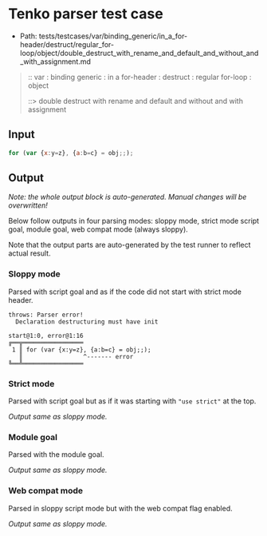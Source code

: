 # Tenko parser test case

- Path: tests/testcases/var/binding_generic/in_a_for-header/destruct/regular_for-loop/object/double_destruct_with_rename_and_default_and_without_and_with_assignment.md

> :: var : binding generic : in a for-header : destruct : regular for-loop : object
>
> ::> double destruct with rename and default and without and with assignment

## Input


`````js
for (var {x:y=z}, {a:b=c} = obj;;);
`````

## Output

_Note: the whole output block is auto-generated. Manual changes will be overwritten!_

Below follow outputs in four parsing modes: sloppy mode, strict mode script goal, module goal, web compat mode (always sloppy).

Note that the output parts are auto-generated by the test runner to reflect actual result.

### Sloppy mode

Parsed with script goal and as if the code did not start with strict mode header.

`````
throws: Parser error!
  Declaration destructuring must have init

start@1:0, error@1:16
╔══╦═════════════════
 1 ║ for (var {x:y=z}, {a:b=c} = obj;;);
   ║                 ^------- error
╚══╩═════════════════

`````

### Strict mode

Parsed with script goal but as if it was starting with `"use strict"` at the top.

_Output same as sloppy mode._

### Module goal

Parsed with the module goal.

_Output same as sloppy mode._

### Web compat mode

Parsed in sloppy script mode but with the web compat flag enabled.

_Output same as sloppy mode._
